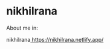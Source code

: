 # nikhilrana
 About me in:

 nikhilrana[
](https://nikhilrana.netlify.app/)https://nikhilrana.netlify.app/
